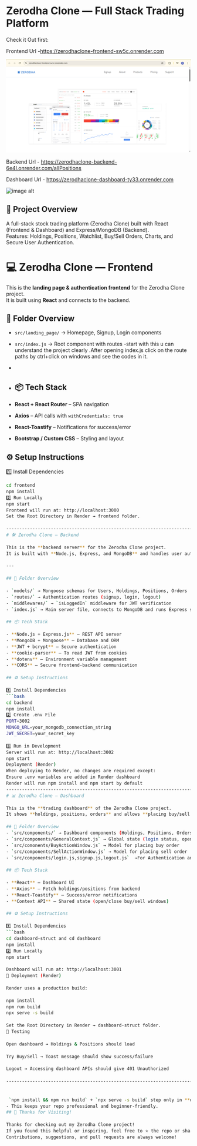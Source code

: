 # Zerodha Clone — Full Stack Trading Platform
Check it Out first:

Frontend Url -https://zerodhaclone-frontend-sw5c.onrender.com

![image alt](https://github.com/Gorlegeethika/ZerodhaClone/blob/aed9f0e81c9e297623bebd4a27a1a96a30656b22/frontend.png)


Backend Url - https://zerodhaclone-backend-6e4l.onrender.com/allPositions

Dashboard Url - https://zerodhaclone-dashboard-ty33.onrender.com

![image alt](https://github.com/Gorlegeethika/ZerodhaClone/blob/aed9f0e81c9e297623bebd4a27a1a96a30656b22/dashboard.png)



## 📌 Project Overview
A full-stack stock trading platform (Zerodha Clone) built with React (Frontend & Dashboard) and Express/MongoDB (Backend).  
Features: Holdings, Positions, Watchlist, Buy/Sell Orders, Charts, and Secure User Authentication.

# 💻 Zerodha Clone — Frontend

This is the **landing page & authentication frontend** for the Zerodha Clone project.  
It is built using **React** and connects to the backend.
## 📂 Folder Overview

- `src/landing_page/` → Homepage, Signup, Login components  
- `src/index.js` → Root component with routes -start with this u can understand the project clearly .After opening index.js click on the route paths by ctrl+click on windows and see the codes in it.
- 
- ## 📦 Tech Stack

- **React + React Router** – SPA navigation  
- **Axios** – API calls with `withCredentials: true`  
- **React-Toastify** – Notifications for success/error  
- **Bootstrap / Custom CSS** – Styling and layout  

## ⚙️ Setup Instructions

 1️⃣ Install Dependencies
```bash or Terminal
cd frontend
npm install
2️⃣ Run Locally
npm start
Frontend will run at: http://localhost:3000
Set the Root Directory in Render → frontend folder.

-------------------------------------------------------------------------------------------------------------------------------------------------------------------
# 🛠️ Zerodha Clone — Backend

This is the **backend server** for the Zerodha Clone project.  
It is built with **Node.js, Express, and MongoDB** and handles user authentication, holdings, positions, and order placement.

---

## 📂 Folder Overview

- `models/` → Mongoose schemas for Users, Holdings, Positions, Orders  
- `routes/` → Authentication routes (signup, login, logout)  
- `middlewares/` → `isLoggedIn` middleware for JWT verification  
- `index.js` → Main server file, connects to MongoDB and runs Express server  

## 📦 Tech Stack

- **Node.js + Express.js** – REST API server  
- **MongoDB + Mongoose** – Database and ORM  
- **JWT + bcrypt** – Secure authentication  
- **cookie-parser** – To read JWT from cookies  
- **dotenv** – Environment variable management  
- **CORS** – Secure frontend-backend communication

## ⚙️ Setup Instructions

1️⃣ Install Dependencies
```bash
cd backend
npm install
2️⃣ Create .env File
PORT=3002
MONGO_URL=your_mongodb_connection_string
JWT_SECRET=your_secret_key

3️⃣ Run in Development
Server will run at: http://localhost:3002
npm start
Deployment (Render)
When deploying to Render, no changes are required except:
Ensure .env variables are added in Render dashboard
Render will run npm install and npm start by default
------------------------------------------------------------------------------------------------------------------------------------------------------------------------
# 📊 Zerodha Clone — Dashboard

This is the **trading dashboard** of the Zerodha Clone project.  
It shows **holdings, positions, orders** and allows **placing buy/sell orders**.

## 📂 Folder Overview
- `src/components/` → Dashboard components (Holdings, Positions, Orders)  
- `src/components/GeneralContext.js` → Global state (login status, open/close windows)  
- `src/comonents/BuyActionWindow.js` → Model for placing buy order  
- `src/components/SellActionWindow.js` → Model for placing sell order
- `src/components/login.js,signup.js,logout.js`  →For Authentication and Authorization

## 📦 Tech Stack

- **React** – Dashboard UI  
- **Axios** – Fetch holdings/positions from backend  
- **React-Toastify** – Success/error notifications  
- **Context API** – Shared state (open/close buy/sell windows)

## ⚙️ Setup Instructions

1️⃣ Install Dependencies
```bash
cd dashboard-struct and cd dashboard
npm install
2️⃣ Run Locally
npm start

Dashboard will run at: http://localhost:3001
🚀 Deployment (Render)

Render uses a production build:

npm install
npm run build
npx serve -s build

Set the Root Directory in Render → dashboard-struct folder.
🧪 Testing

Open dashboard → Holdings & Positions should load

Try Buy/Sell → Toast message should show success/failure

Logout → Accessing dashboard APIs should give 401 Unauthorized

------------------------------------------------------------------------------------------------------------------------------------------------------------------------------


 `npm install && npm run build` + `npx serve -s build` step only in **dashboard** and npm install and npm start for **frontend**, because backend does not need a build step  
- This keeps your repo professional and beginner-friendly.
## 🙌 Thanks for Visiting!

Thanks for checking out my Zerodha Clone project!  
If you found this helpful or inspiring, feel free to ⭐ the repo or share your feedback.  
Contributions, suggestions, and pull requests are always welcome!





